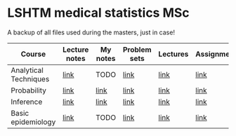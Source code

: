 # LSHTM medical statistics MSc

A backup of all files used during the masters, just in case!

| Course | Lecture notes | My notes | Problem sets | Lectures | Assignment| Score |
|--------|---------------|----------|--------------|----------|----------|----------|
| Analytical Techniques | [link](foundations/analytical%20techniques/lecture_notes/AT%20Lecture%20Notes%202022.pdf) | TODO | [link](foundations/analytical%20techniques/practicals/) | [link](https://www.youtube.com/playlist?list=PLtyHpA_LC2qtQpm206_6CVg6U2ucR6HQV) | [link](foundations/analytical%20techniques/assmt/) | [4/5](foundations/analytical%20techniques/assmt/assignment%20feedback.pdf) |
| Probability | [link](foundations/probability/lecture_notes/probability%20lecture%20notes.pdf) | [link](foundations/probability/prob_notes.pdf) | [link](foundations/probability/practicals/) | [link](https://www.youtube.com/playlist?list=PLtyHpA_LC2qvVf1hWYPZo9NA7a-bT9TUO) | [link](foundations/probability/assmt/) | [4/5](foundations/probability/assmt/assignment%20feedback.pdf) |
| Inference | [link](foundations/inference/lecture_notes/) | [link](foundations/inference/inference_notes.pdf) | [link](foundations/inference/practicals/) | [link](https://www.youtube.com/playlist?list=PLtyHpA_LC2qvhBUO-ep57aMPGtXe_nfKm) | [link](foundations/inference/assmt/) | [3/5](foundations/inference/assmt/assignment%20feedback.pdf) |
| Basic epidemiology | [link](basic%20epi/lecture%20notes/) | TODO | [link](basic%20epi/practicals/) | [link](https://www.youtube.com/playlist?list=PLtyHpA_LC2qv7vmJ7FZfaA-4rGw2GGUls) | [link](basic%20epi/assmt/) | |